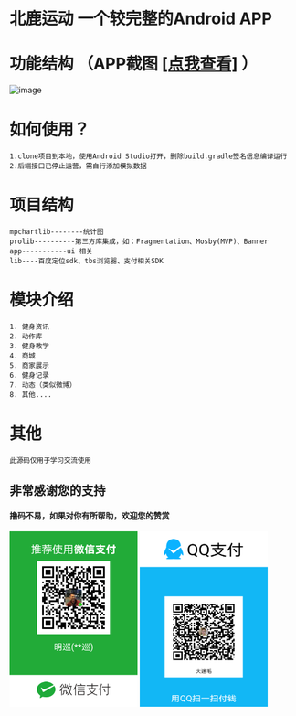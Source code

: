 # 北鹿运动 一个较完整的Android APP
# 功能结构  （APP截图 [[点我查看]](https://github.com/CharlesMing/BeiluForAndroid/tree/master/images)  ）
![image](https://raw.githubusercontent.com/CharlesMing/beilu-android-open-project/master/images/%E5%8C%97%E9%B9%BF%E8%BF%90%E5%8A%A8.png)

# 如何使用？
	1.clone项目到本地，使用Android Studio打开，删除build.gradle签名信息编译运行
	2.后端接口已停止运营，需自行添加模拟数据
	
# 项目结构
	mpchartlib--------统计图
	prolib----------第三方库集成，如：Fragmentation、Mosby(MVP)、Banner
	app-----------ui 相关
	lib----百度定位sdk、tbs浏览器、支付相关SDK
# 模块介绍
	1. 健身资讯
	2. 动作库
	3. 健身教学
	4. 商城
	5. 商家展示
	6. 健身记录
	7. 动态（类似微博）
	8. 其他....
# 其他
	此源码仅用于学习交流使用

## 非常感谢您的支持


#### 撸码不易，如果对你有所帮助，欢迎您的赞赏
<img src="https://github.com/CharlesMing/lib/blob/main/eeemm_facetoface_collect_qrcode_1608185226029.png" width="224px" height="307px"/>
<img src="https://github.com/CharlesMing/lib/blob/main/eeeqrcode_20201217140752.png" width="224px" height="307px"/>

